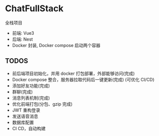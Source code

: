 # ChatFullStack

全栈项目

- 前端: Vue3
- 后端: Nest
- Docker 封装, Docker compose 启动两个容器

## TODOS

- 前后端项目初始化，并用 docker 打包部署，外部能够访问(完成)
- Docker compose 整合，服务器拉取代码后一键更新(完成) (可优化 CI/CD)
- 添加好友功能(完成)
- 群聊(完成)
- 消息列表机制(完成)
- 优化前端打包(分包、gzip 完成)
- JWT 重构登录
- 发送语音消息
- 数据库配置
- CI CD，自动构建